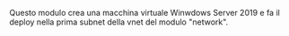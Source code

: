 Questo modulo crea una macchina virtuale Winwdows Server 2019 e fa il deploy nella prima subnet della vnet del modulo "network".